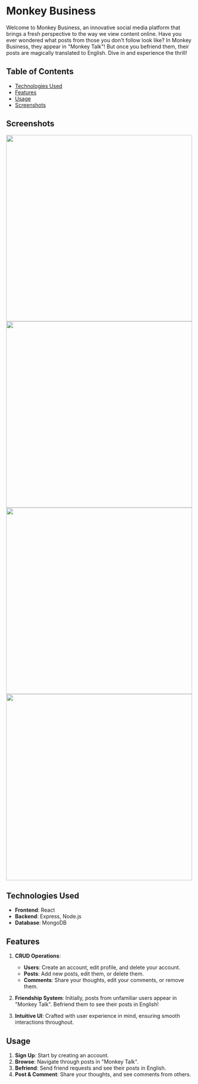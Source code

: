 # Monkey Business
Welcome to Monkey Business, an innovative social media platform that brings a fresh perspective to the way we view content online. Have you ever wondered what posts from those you don't follow look like? In Monkey Business, they appear in "Monkey Talk"! But once you befriend them, their posts are magically translated to English. Dive in and experience the thrill!
## Table of Contents

- [Technologies Used](#technologies-used)
- [Features](#features)
- [Usage](#usage)
- [Screenshots](#screenshots)

## Screenshots
<p float="left">
  <img src="https://drive.google.com/uc?export=view&id=19eB0YalkRNE20pKDY4rt21CgVZ580U1M" width="500" />
  <img src="https://drive.google.com/uc?export=view&id=1Bhfz_tpW9eLZeS_E5oA6w6Pf611q1jPj" width="500" /> 
  <img src="https://drive.google.com/uc?export=view&id=1Cggs-FbI3K-9HjhKjEj7_9dLCQPKI0x6" width="500" />
  <img src="https://drive.google.com/uc?export=view&id=1_u-jEuXvBfyLgfVHEYaV4DQ5VbeEK3uM" width="500" />
</p>

## Technologies Used

- **Frontend**: React
- **Backend**: Express, Node.js
- **Database**: MongoDB

## Features

1. **CRUD Operations**:
   - **Users**: Create an account, edit profile, and delete your account.
   - **Posts**: Add new posts, edit them, or delete them.
   - **Comments**: Share your thoughts, edit your comments, or remove them.

2. **Friendship System**: Initially, posts from unfamiliar users appear in "Monkey Talk". Befriend them to see their posts in English!

3. **Intuitive UI**: Crafted with user experience in mind, ensuring smooth interactions throughout.

## Usage

1. **Sign Up**: Start by creating an account.
2. **Browse**: Navigate through posts in "Monkey Talk".
3. **Befriend**: Send friend requests and see their posts in English.
4. **Post & Comment**: Share your thoughts, and see comments from others.
